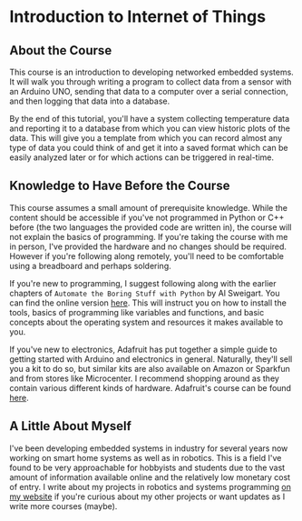 # Introduction to Internet of Things

## About the Course

This course is an introduction to developing networked embedded systems. It will walk you through writing a program to collect data from a sensor with an Arduino UNO, sending that data to a computer over a serial connection, and then logging that data into a database.

By the end of this tutorial, you'll have a system collecting temperature data and reporting it to a database from which you can view historic plots of the data. This will give you a template from which you can record almost any type of data you could think of and get it into a saved format which can be easily analyzed later or for which actions can be triggered in real-time.

## Knowledge to Have Before the Course

This course assumes a small amount of prerequisite knowledge. While the content should be accessible if you've not programmed in Python or C++ before (the two languages the provided code are written in), the course will not explain the basics of programming. If you're taking the course with me in person, I've provided the hardware and no changes should be required. However if you're following along remotely, you'll need to be comfortable using a breadboard and perhaps soldering.

If you're new to programming, I suggest following along with the earlier chapters of `Automate the Boring Stuff with Python` by Al Sweigart. You can find the online version [here](https://automatetheboringstuff.com/). This will instruct you on how to install the tools, basics of programming like variables and functions, and basic concepts about the operating system and resources it makes available to you.

If you've new to electronics, Adafruit has put together a simple guide to getting started with Arduino and electronics in general. Naturally, they'll sell you a kit to do so, but similar kits are also available on Amazon or Sparkfun and from stores like Microcenter. I recommend shopping around as they contain various different kinds of hardware. Adafruit's course can be found [here](https://learn.adafruit.com/lesson-0-getting-started/overview).

## A Little About Myself

I've been developing embedded systems in industry for several years now working on smart home systems as well as in robotics. This is a field I've found to be very approachable for hobbyists and students due to the vast amount of information available online and the relatively low monetary cost of entry. I write about my projects in robotics and systems programming [on my website](https://shanesnover.com) if you're curious about my other projects or want updates as I write more courses (maybe).